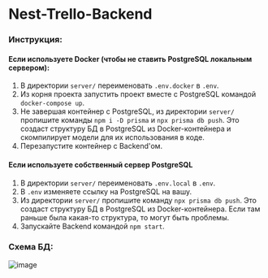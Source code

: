 # Nest-Trello-Backend
### Инструкция:
#### **Если используете Docker (чтобы не ставить PostgreSQL локальным сервером)**:
1) В директории `server/` переименовать `.env.docker` в `.env`.
2) Из корня проекта запустить проект вместе с PostgreSQL командой `docker-compose up`.
3) Не завершая контейнер с PostgreSQL, из директории `server/` пропишите команды `npm i -D prisma` и `npx prisma db push`. Это создаст структуру БД в PostgreSQL из Docker-контейнера и скомпилирует модели для их использования в коде.
4) Перезапустите контейнер с Backend'ом.

#### **Если используете собственный сервер PostgreSQL**
1) В директории `server/` переименовать `.env.local` в `.env`.
2) В `.env` изменяете ссылку на PostgreSQL на вашу.
3) Из директории `server/` пропишите команду `npx prisma db push`. Это создаст структуру БД в PostgreSQL из Docker-контейнера. Если там раньше была какая-то структура, то могут быть проблемы.
4) Запускайте Backend командой `npm start`.

### Схема БД:
![image](https://github.com/user-attachments/assets/b04abaa5-e9c7-4f5b-9692-0478af0734b7)
